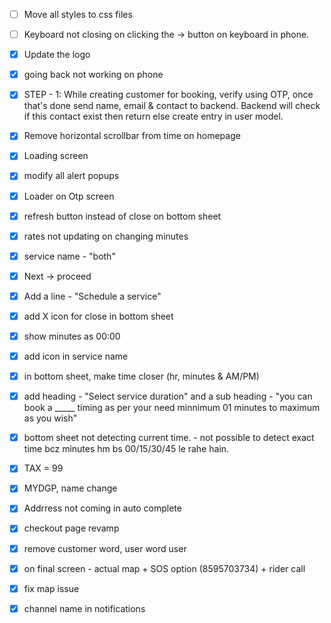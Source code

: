 - [ ] Move all styles to css files
- [ ] Keyboard not closing on clicking the -> button on keyboard in phone.
- [x] Update the logo

- [x] going back not working on phone
- [x] STEP - 1: While creating customer for booking, verify using OTP, once that's done send name, email & contact to backend. Backend will check if this contact exist then return else create entry in user model.
- [x] Remove horizontal scrollbar from time on homepage
- [x] Loading screen
- [x] modify all alert popups
- [x] Loader on Otp screen



- [x] refresh button instead of close on bottom sheet
- [x] rates not updating on changing minutes
- [x] service name - "both"
- [x] Next -> proceed
- [x] Add a line - "Schedule a service"
- [x] add X icon for close in bottom sheet
- [x] show minutes as 00:00
- [x] add icon in service name
- [x] in bottom sheet, make time closer (hr, minutes & AM/PM)
- [x] add heading - "Select service duration" and a sub heading - "you can book a _____ timing as per your need minnimum 01 minutes to maximum as you wish"




- [x] bottom sheet not detecting current time. - not possible to detect exact time bcz minutes hm bs 00/15/30/45 le rahe hain.



- [x] TAX = 99
- [x] MYDGP, name change
- [x] Addrress not coming in auto complete
- [x] checkout page revamp
- [x] remove customer word, user word user
- [x] on final screen - actual map + SOS option (8595703734) + rider call 
- [x] fix map issue
- [x] channel name in notifications
